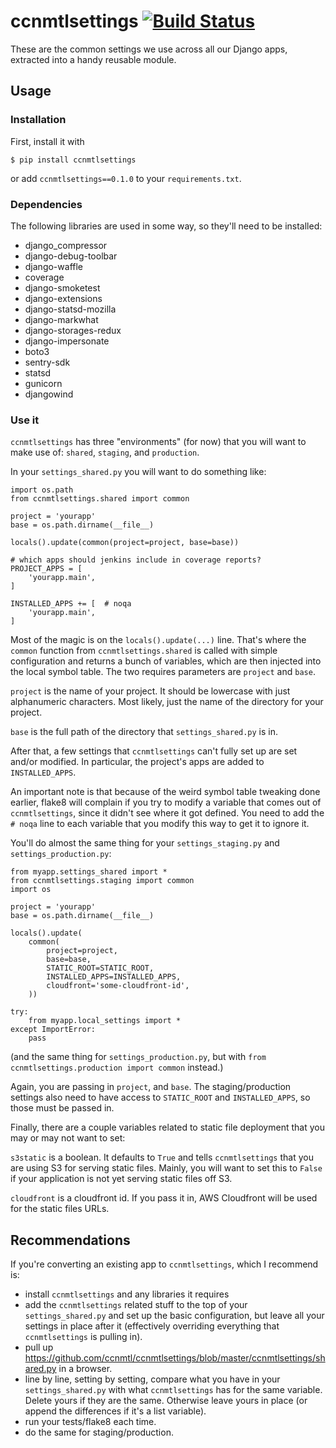 # ccnmtlsettings [![Build Status](https://travis-ci.org/ccnmtl/ccnmtlsettings.svg?branch=master)](https://travis-ci.org/ccnmtl/ccnmtlsettings)

These are the common settings we use across all our Django apps,
extracted into a handy reusable module.

## Usage

### Installation

First, install it with

    $ pip install ccnmtlsettings

or add `ccnmtlsettings==0.1.0` to your `requirements.txt`.

### Dependencies

The following libraries are used in some way, so they'll need to be installed:

* django_compressor
* django-debug-toolbar
* django-waffle
* coverage
* django-smoketest
* django-extensions
* django-statsd-mozilla
* django-markwhat
* django-storages-redux
* django-impersonate
* boto3
* sentry-sdk
* statsd
* gunicorn
* djangowind

### Use it

`ccnmtlsettings` has three "environments" (for now) that you will want
to make use of: `shared`, `staging`, and `production`.

In your `settings_shared.py` you will want to do something like:

	import os.path
	from ccnmtlsettings.shared import common

	project = 'yourapp'
	base = os.path.dirname(__file__)

	locals().update(common(project=project, base=base))

    # which apps should jenkins include in coverage reports?
	PROJECT_APPS = [
		'yourapp.main',
	]

	INSTALLED_APPS += [  # noqa
		'yourapp.main',
	]


Most of the magic is on the `locals().update(...)` line. That's where
the `common` function from `ccnmtlsettings.shared` is called with
simple configuration and returns a bunch of variables, which are then
injected into the local symbol table. The two requires parameters are
`project` and `base`.

`project` is the name of your project. It should be lowercase with
just alphanumeric characters. Most likely, just the name of the
directory for your project.

`base` is the full path of the directory that `settings_shared.py` is
in.

After that, a few settings that `ccnmtlsettings` can't fully set up are
set and/or modified. In particular, the project's apps are added to
`INSTALLED_APPS`.

An important note is that because of the weird symbol table tweaking
done earlier, flake8 will complain if you try to modify a variable
that comes out of `ccnmtlsettings`, since it didn't see where it got
defined. You need to add the `# noqa` line to each variable that you
modify this way to get it to ignore it.

You'll do almost the same thing for your `settings_staging.py` and
`settings_production.py`:

	from myapp.settings_shared import *
	from ccnmtlsettings.staging import common
	import os

	project = 'yourapp'
	base = os.path.dirname(__file__)

	locals().update(
		common(
			project=project,
			base=base,
			STATIC_ROOT=STATIC_ROOT,
			INSTALLED_APPS=INSTALLED_APPS,
			cloudfront='some-cloudfront-id',
		))

	try:
		from myapp.local_settings import *
	except ImportError:
		pass

(and the same thing for `settings_production.py`, but with `from
ccnmtlsettings.production import common` instead.)

Again, you are passing in `project`, and `base`. The
staging/production settings also need to have access to `STATIC_ROOT`
and `INSTALLED_APPS`, so those must be passed in.

Finally, there are a couple variables related to static file
deployment that you may or may not want to set:

`s3static` is a boolean. It defaults to `True` and tells
`ccnmtlsettings` that you are using S3 for serving static
files. Mainly, you will want to set this to `False` if your
application is not yet serving static files off S3.

`cloudfront` is a cloudfront id. If you pass it in, AWS Cloudfront
will be used for the static files URLs.

## Recommendations

If you're converting an existing app to `ccnmtlsettings`, which I
recommend is:

* install `ccnmtlsettings` and any libraries it requires
* add the `ccnmtlsettings` related stuff to the top of your
  `settings_shared.py` and set up the basic configuration, but leave
  all your settings in place after it (effectively overriding
  everything that `ccnmtlsettings` is pulling in).
* pull up
  https://github.com/ccnmtl/ccnmtlsettings/blob/master/ccnmtlsettings/shared.py
  in a browser.
* line by line, setting by setting, compare what you have in your
  `settings_shared.py` with what `ccnmtlsettings` has for the same
  variable. Delete yours if they are the same. Otherwise leave yours
  in place (or append the differences if it's a list variable).
* run your tests/flake8 each time.
* do the same for staging/production.
